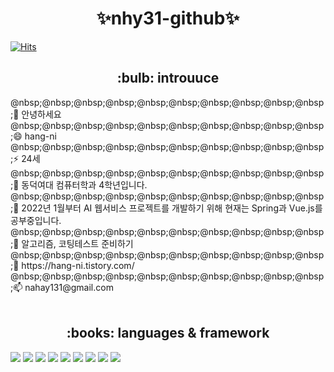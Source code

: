 <div align=center><h1>✨nhy31-github✨</h1></div>

[![Hits](https://hits.seeyoufarm.com/api/count/incr/badge.svgurl=https%3A%2F%2Fgithub.com%2Fnhy31&count_bg=%238CB2D4&title_bg=%23C3D6DE&icon=superuser.svg&icon_color=%23E7E7E7&title=hits&edge_flat=false)](https://hits.seeyoufarm.com)

<h2 align=center>:bulb: introuuce</h2>
@nbsp;@nbsp;@nbsp;@nbsp;@nbsp;@nbsp;@nbsp;@nbsp;@nbsp;@nbsp;👯 안녕하세요 <br>
@nbsp;@nbsp;@nbsp;@nbsp;@nbsp;@nbsp;@nbsp;@nbsp;@nbsp;@nbsp;😄 hang-ni <br>
@nbsp;@nbsp;@nbsp;@nbsp;@nbsp;@nbsp;@nbsp;@nbsp;@nbsp;@nbsp;⚡ 24세 <br>
@nbsp;@nbsp;@nbsp;@nbsp;@nbsp;@nbsp;@nbsp;@nbsp;@nbsp;@nbsp;🔭 동덕여대 컴퓨터학과 4학년입니다. <br>
@nbsp;@nbsp;@nbsp;@nbsp;@nbsp;@nbsp;@nbsp;@nbsp;@nbsp;@nbsp;🌱 2022년 1월부터 AI 웹서비스 프로젝트를 개발하기 위해 현재는 Spring과 Vue.js를 공부중입니다. <br>
@nbsp;@nbsp;@nbsp;@nbsp;@nbsp;@nbsp;@nbsp;@nbsp;@nbsp;@nbsp;🤔 알고리즘, 코팅테스트 준비하기 <br>
@nbsp;@nbsp;@nbsp;@nbsp;@nbsp;@nbsp;@nbsp;@nbsp;@nbsp;@nbsp;💬 https://hang-ni.tistory.com/ <br>
@nbsp;@nbsp;@nbsp;@nbsp;@nbsp;@nbsp;@nbsp;@nbsp;@nbsp;@nbsp;📫 nahay131@gmail.com <br><br>


<h2 align=center>:books: languages & framework</h2>
<p>
<img src="https://img.shields.io/badge/Android-3DDC84?style=flat-square&logo=Android&logoColor=white"/>
<img src="https://img.shields.io/badge/Java-007396?style=flat-square&logo=Java&logoColor=white"/>
<img src="https://img.shields.io/badge/JavaScript-F7DF1E?style=flat-square&logo=JavaScript&logoColor=white"/>
<img src="https://img.shields.io/badge/HTML5-E34F26?style=flat-square&logo=HTML5&logoColor=white"/>
<img src="https://img.shields.io/badge/CSS3-1572B6?style=flat-square&logo=CSS3&logoColor=white"/>
<img src="https://img.shields.io/badge/Spring-6DB33F?style=flat-square&logo=Spring&logoColor=white"/>
<img src="https://img.shields.io/badge/Spring Boot-1572B6?style=flat-square&logo=Spring Boot&logoColor=white"/>
<img src="https://img.shields.io/badge/C-A8B9CC?style=flat-square&logo=C&logoColor=white"/>
<img src="https://img.shields.io/badge/Oracle-F80000?style=flat-square&logo=Oracle&logoColor=white"/> </p>


